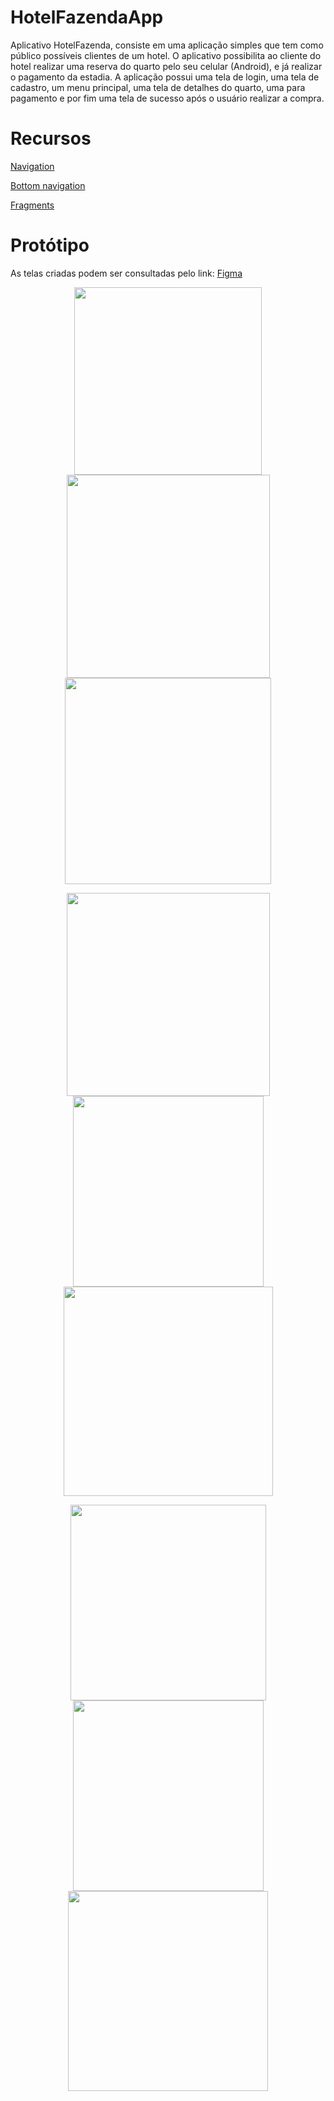 # HotelFazendaApp
Aplicativo HotelFazenda, consiste em uma aplicação simples que tem como público possíveis clientes de um hotel. O aplicativo possibilita ao cliente do 
hotel realizar uma reserva do quarto pelo seu celular (Android), e já realizar o pagamento da estadia. A aplicação possui uma tela de login, uma tela de cadastro, um menu 
principal, uma tela de detalhes do quarto, uma para pagamento e por fim uma tela de sucesso após o usuário realizar a compra. 

<h1>Recursos</h1>

<p><a href="https://developer.android.com/guide/navigation">Navigation</a></p>
<p><a href="https://material.io/components/bottom-navigation/android">Bottom navigation</a></p>
<p><a href="https://developer.android.com/guide/fragments?gclid=CjwKCAiAs92MBhAXEiwAXTi25_aE2EUMV65u2A5FuQh6l7SOByipev6_2MZoinQAptjwXHgEGk7gzRoCgJIQAvD_BwE&gclsrc=aw.ds">
Fragments</a></p>

<h1>Protótipo</h1>
<p>As telas criadas podem ser consultadas pelo link: <a href="https://www.figma.com/file/t5F3z516dlNREKe7vWtU8Q/PIM-IV?node-id=0%3A1">Figma</a></p>

<p float="left" align="center">
<img src="https://github.com/Agatha886/HotelFazendaApp/blob/master/telas/cadastro.PNG" width="300">
<img src="https://github.com/Agatha886/HotelFazendaApp/blob/master/telas/login.PNG" width="325">
<img src="https://github.com/Agatha886/HotelFazendaApp/blob/master/telas/menu_sobre.PNG" width="330">
</p>

<p float="left" align="center">
<img src="https://github.com/Agatha886/HotelFazendaApp/blob/master/telas/menu_quartos.PNG" width="325">
<img src="https://github.com/Agatha886/HotelFazendaApp/blob/master/telas/menu_usuario.PNG" width="305">
<img src="https://github.com/Agatha886/HotelFazendaApp/blob/master/telas/menu_compras.PNG" width="335">
</p>

<p float="left" align="center">
<img src="https://github.com/Agatha886/HotelFazendaApp/blob/master/telas/detalhes_quarto.PNG" width="313">
<img src="https://github.com/Agatha886/HotelFazendaApp/blob/master/telas/pagamento.PNG" width="305">
<img src="https://github.com/Agatha886/HotelFazendaApp/blob/master/telas/compra_realizada.PNG" width="320">
</p>




